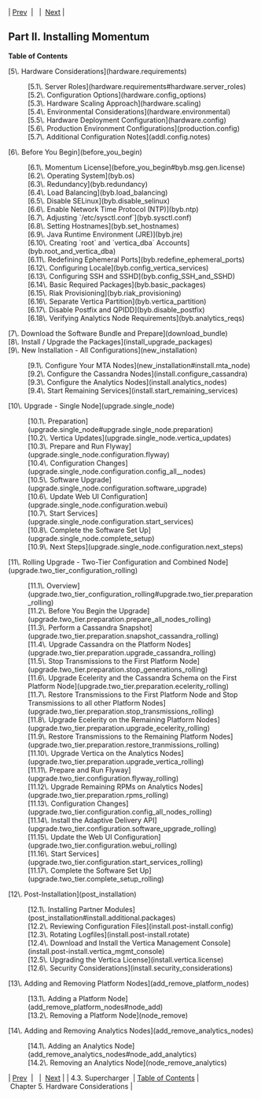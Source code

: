 | [Prev](licensed_features.supercharger)  |   |  [Next](hardware.requirements) |

## Part II. Installing Momentum

**Table of Contents**

<dl class="toc">

<dt>[5\. Hardware Considerations](hardware.requirements)</dt>

<dd>

<dl>

<dt>[5.1\. Server Roles](hardware.requirements#hardware.server_roles)</dt>

<dt>[5.2\. Configuration Options](hardware.config_options)</dt>

<dt>[5.3\. Hardware Scaling Approach](hardware.scaling)</dt>

<dt>[5.4\. Environmental Considerations](hardware.environmental)</dt>

<dt>[5.5\. Hardware Deployment Configuration](hardware.config)</dt>

<dt>[5.6\. Production Environment Configurations](production.config)</dt>

<dt>[5.7\. Additional Configuration Notes](addl.config.notes)</dt>

</dl>

</dd>

<dt>[6\. Before You Begin](before_you_begin)</dt>

<dd>

<dl>

<dt>[6.1\. Momentum License](before_you_begin#byb.msg.gen.license)</dt>

<dt>[6.2\. Operating System](byb.os)</dt>

<dt>[6.3\. Redundancy](byb.redundancy)</dt>

<dt>[6.4\. Load Balancing](byb.load_balancing)</dt>

<dt>[6.5\. Disable SELinux](byb.disable_selinux)</dt>

<dt>[6.6\. Enable Network Time Protocol (NTP)](byb.ntp)</dt>

<dt>[6.7\. Adjusting `/etc/sysctl.conf`](byb.sysctl.conf)</dt>

<dt>[6.8\. Setting Hostnames](byb.set_hostnames)</dt>

<dt>[6.9\. Java Runtime Environment (JRE)](byb.jre)</dt>

<dt>[6.10\. Creating `root` and `vertica_dba` Accounts](byb.root_and_vertica_dba)</dt>

<dt>[6.11\. Redefining Ephemeral Ports](byb.redefine_ephemeral_ports)</dt>

<dt>[6.12\. Configuring Locale](byb.config_vertica_services)</dt>

<dt>[6.13\. Configuring SSH and SSHD](byb.config_SSH_and_SSHD)</dt>

<dt>[6.14\. Basic Required Packages](byb.basic_packages)</dt>

<dt>[6.15\. Riak Provisioning](byb.riak_provisioning)</dt>

<dt>[6.16\. Separate Vertica Partition](byb.vertica_partition)</dt>

<dt>[6.17\. Disable Postfix and QPIDD](byb.disable_postfix)</dt>

<dt>[6.18\. Verifying Analytics Node Requirements](byb.analytics_reqs)</dt>

</dl>

</dd>

<dt>[7\. Download the Software Bundle and Prepare](download_bundle)</dt>

<dt>[8\. Install / Upgrade the Packages](install_upgrade_packages)</dt>

<dt>[9\. New Installation - All Configurations](new_installation)</dt>

<dd>

<dl>

<dt>[9.1\. Configure Your MTA Nodes](new_installation#install.mta_node)</dt>

<dt>[9.2\. Configure the Cassandra Nodes](install.configure_cassandra)</dt>

<dt>[9.3\. Configure the Analytics Nodes](install.analytics_nodes)</dt>

<dt>[9.4\. Start Remaining Services](install.start_remaining_services)</dt>

</dl>

</dd>

<dt>[10\. Upgrade - Single Node](upgrade.single_node)</dt>

<dd>

<dl>

<dt>[10.1\. Preparation](upgrade.single_node#upgrade.single_node.preparation)</dt>

<dt>[10.2\. Vertica Updates](upgrade.single_node.vertica_updates)</dt>

<dt>[10.3\. Prepare and Run Flyway](upgrade.single_node.configuration.flyway)</dt>

<dt>[10.4\. Configuration Changes](upgrade.single_node.configuration.config_all__nodes)</dt>

<dt>[10.5\. Software Upgrade](upgrade.single_node.configuration.software_upgrade)</dt>

<dt>[10.6\. Update Web UI Configuration](upgrade.single_node.configuration.webui)</dt>

<dt>[10.7\. Start Services](upgrade.single_node.configuration.start_services)</dt>

<dt>[10.8\. Complete the Software Set Up](upgrade.single_node.complete_setup)</dt>

<dt>[10.9\. Next Steps](upgrade.single_node.configuration.next_steps)</dt>

</dl>

</dd>

<dt>[11\. Rolling Upgrade - Two-Tier Configuration and Combined Node](upgrade.two_tier_configuration_rolling)</dt>

<dd>

<dl>

<dt>[11.1\. Overview](upgrade.two_tier_configuration_rolling#upgrade.two_tier.preparation_rolling)</dt>

<dt>[11.2\. Before You Begin the Upgrade](upgrade.two_tier.preparation.prepare_all_nodes_rolling)</dt>

<dt>[11.3\. Perform a Cassandra Snapshot](upgrade.two_tier.preparation.snapshot_cassandra_rolling)</dt>

<dt>[11.4\. Upgrade Cassandra on the Platform Nodes](upgrade.two_tier.preparation.upgrade_cassandra_rolling)</dt>

<dt>[11.5\. Stop Transmissions to the First Platform Node](upgrade.two_tier.preparation.stop_generations_rolling)</dt>

<dt>[11.6\. Upgrade Ecelerity and the Cassandra Schema on the First Platform Node](upgrade.two_tier.preparation.ecelerity_rolling)</dt>

<dt>[11.7\. Restore Transmissions to the First Platform Node and Stop Transmissions to all other Platform Nodes](upgrade.two_tier.preparation.stop_transmissions_rolling)</dt>

<dt>[11.8\. Upgrade Ecelerity on the Remaining Platform Nodes](upgrade.two_tier.preparation.upgrade_ecelerity_rolling)</dt>

<dt>[11.9\. Restore Transmissions to the Remaining Platform Nodes](upgrade.two_tier.preparation.restore_tranmissions_rolling)</dt>

<dt>[11.10\. Upgrade Vertica on the Analytics Nodes](upgrade.two_tier.preparation.upgrade_vertica_rolling)</dt>

<dt>[11.11\. Prepare and Run Flyway](upgrade.two_tier.configuration.flyway_rolling)</dt>

<dt>[11.12\. Upgrade Remaining RPMs on Analytics Nodes](upgrade.two_tier.preparation.rpms_rolling)</dt>

<dt>[11.13\. Configuration Changes](upgrade.two_tier.configuration.config_all_nodes_rolling)</dt>

<dt>[11.14\. Install the Adaptive Delivery API](upgrade.two_tier.configuration.software_upgrade_rolling)</dt>

<dt>[11.15\. Update the Web UI Configuration](upgrade.two_tier.configuration.webui_rolling)</dt>

<dt>[11.16\. Start Services](upgrade.two_tier.configuration.start_services_rolling)</dt>

<dt>[11.17\. Complete the Software Set Up](upgrade.two_tier.complete_setup_rolling)</dt>

</dl>

</dd>

<dt>[12\. Post-Installation](post_installation)</dt>

<dd>

<dl>

<dt>[12.1\. Installing Partner Modules](post_installation#install.additional.packages)</dt>

<dt>[12.2\. Reviewing Configuration Files](install.post-install.config)</dt>

<dt>[12.3\. Rotating Logfiles](install.post-install.rotate)</dt>

<dt>[12.4\. Download and Install the Vertica Management Console](install.post-install.vertica_mgmt_console)</dt>

<dt>[12.5\. Upgrading the Vertica License](install.vertica.license)</dt>

<dt>[12.6\. Security Considerations](install.security_considerations)</dt>

</dl>

</dd>

<dt>[13\. Adding and Removing Platform Nodes](add_remove_platform_nodes)</dt>

<dd>

<dl>

<dt>[13.1\. Adding a Platform Node](add_remove_platform_nodes#node_add)</dt>

<dt>[13.2\. Removing a Platform Node](node_remove)</dt>

</dl>

</dd>

<dt>[14\. Adding and Removing Analytics Nodes](add_remove_analytics_nodes)</dt>

<dd>

<dl>

<dt>[14.1\. Adding an Analytics Node](add_remove_analytics_nodes#node_add_analytics)</dt>

<dt>[14.2\. Removing an Analytics Node](node_remove_analytics)</dt>

</dl>

</dd>

</dl>

| [Prev](licensed_features.supercharger)  |   |  [Next](hardware.requirements) |
| 4.3. Supercharger  | [Table of Contents](index) |  Chapter 5. Hardware Considerations |

